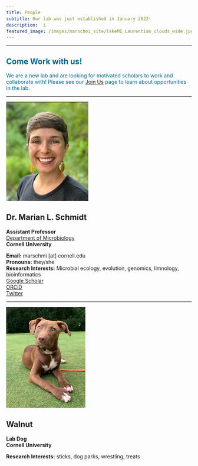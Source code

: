 ```yaml
---
title: People
subtitle: Our lab was just established in January 2022! 
description:  i
featured_image: /images/marschmi_site/lakeMI_Laurentian_clouds_wide.jpg
---
```



***

<h2 style="color:#03688E;">Come Work with us!</h2>

<p style="color:#03688E;">We are a new lab and are looking for motivated scholars to work and collaborate with! Please see our <a href="https://marschmilab.github.io/join">Join Us</a> page to learn about opportunities in the lab.</p> 



***


![Marian](/images/marschmi_site/people/marian/marian_small.png)


## Dr. Marian L. Schmidt

**Assistant Professor** <br> 
<a href="https://micro.cornell.edu/">Department of Microbiology</a> <br> 
**Cornell University** <br> 

**Email:** marschmi [at] cornell.edu <br>
**Pronouns:** they/she <br>
**Research Interests:** Microbial ecology, evolution, genomics, limnology, bioinformatics<br>
<a href="https://scholar.google.com/citations?user=XN44kAIAAAAJ&hl=en">Google Scholar</a> <br> 
<a href="https://orcid.org/0000-0002-2866-4496">ORCiD</a> <br> 
<a href="https://twitter.com/micro_marian?lang=en">Twitter</a> <br> 

***


![Walnut](/images/marschmi_site/people/walnut/walnut_small.png)

## Walnut

**Lab Dog** <br> 
**Cornell University** <br> 

**Research Interests:** sticks, dog parks, wrestling, treats <br>



